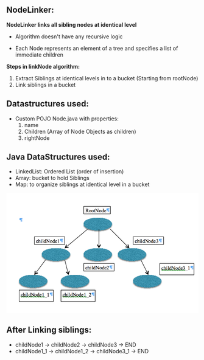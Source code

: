 ## NodeLinker:

**NodeLinker links all sibling nodes at identical level**

- Algorithm doesn't have any recursive logic

- Each Node represents an element of a tree and specifies a list of immediate children

**Steps in linkNode algorithm:**

1. Extract Siblings at identical levels in to a bucket (Starting from rootNode)
2. Link siblings in a bucket

## **Datastructures used:**

- Custom POJO Node.java with properties:
     1. name
     2. Children (Array of Node Objects as children)
     3. rightNode

## **Java DataStructures used:**
- LinkedList: Ordered List (order of insertion)
- Array: bucket to hold Siblings
- Map: to organize siblings at identical level in a bucket


![alt text](https://raw.githubusercontent.com/kanthgithub/nodelinker/master/Tree.png)


## **After Linking siblings:**


- childNode1 -> childNode2 -> childNode3 -> END
- childNode1_1 -> childNode1_2 -> childNode3_1 -> END

